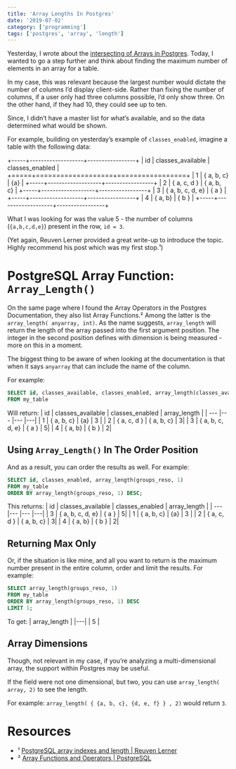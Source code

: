 ```yaml
---
title: 'Array Lengths In Postgres'
date: '2019-07-02'
category: ['programming']
tags: ['postgres', 'array', 'length']
---
```


Yesterday, I wrote about the [intersecting of Arrays in Postgres](../../2019-07-01/array-intersection-in-psql). Today, I wanted to go a step further and think about finding the maximum number of elements in an array for a table.

In my case, this was relevant because the largest number would dictate the number of columns I’d display client-side. Rather than fixing the number of columns, if a user only had three columns possible, I’d only show three. On the other hand, if they had 10, they could see up to ten.

Since, I didn’t have a master list for what’s available, and so the data determined what would be shown.

For example, building on yesterday’s example of `classes_enabled`, imagine a table with the following data:

+-----+-------------------+-----------------+
| id | classes_available | classes_enabled |
+=====+===================+=================+
| 1 | { a, b, c} | {a} |
+-----+-------------------+-----------------+
| 2 | { a, c, d } | { a, b, c} |
+-----+-------------------+-----------------+
| 3 | { a, b, c, d, e} | { a } |
+-----+-------------------+-----------------+
| 4 | { a, b} | { b } |
+-----+-------------------+-----------------+

What I was looking for was the value 5 - the number of columns (`{a,b,c,d,e}`) present in the row, `id = 3`.

(Yet again, Reuven Lerner provided a great write-up to introduce the topic. Highly recommend his post which was my first stop.¹)

# PostgreSQL Array Function: `Array_Length()`

On the same page where I found the Array Operators in the Postgres Documentation, they also list Array Functions.² Among the latter is the `array_length( anyarray, int)`. As the name suggests, `array_length` will return the length of the array passed into the first argument position. The integer in the second position defines with dimension is being measured - more on this in a moment.

The biggest thing to be aware of when looking at the documentation is that when it says `anyarray` that can include the name of the column.

For example:

```sql
SELECT id, classes_available, classes_enabled, array_length(classes_available, 1)
FROM my_table
```

Will return:
| id | classes_available | classes_enabled | array_length |
| --- |--- |--- |---|
| 1 | { a, b, c} | {a} | 3 |
| 2 | { a, c, d } | { a, b, c} | 3|
| 3 | { a, b, c, d, e} | { a } | 5|
| 4 | { a, b} | { b } | 2|

## Using `Array_Length()` In The Order Position

And as a result, you can order the results as well. For example:

```sql
SELECT id, classes_enabled, array_length(groups_reso, 1)
FROM my_table
ORDER BY array_length(groups_reso, 1) DESC;
```

This returns:
| id | classes_available | classes_enabled | array_length |
| --- |--- |--- |---|
| 3 | { a, b, c, d, e} | { a } | 5|
| 1 | { a, b, c} | {a} | 3 |
| 2 | { a, c, d } | { a, b, c} | 3|
| 4 | { a, b} | { b } | 2|

## Returning Max Only

Or, if the situation is like mine, and all you want to return is the maximum number present in the entire column, order and limit the results. For example:

```sql
SELECT array_length(groups_reso, 1)
FROM my_table
ORDER BY array_length(groups_reso, 1) DESC
LIMIT 1;
```

To get:
| array_length |
|---|
| 5 |

## Array Dimensions

Though, not relevant in my case, if you’re analyzing a multi-dimensional array, the support within Postgres may be useful.

If the field were not one dimensional, but two, you can use `array_length( array, 2)` to see the length.

For example: `array_length( { {a, b, c}, {d, e, f} } , 2)` would return `3`.

# Resources

- ¹ [PostgreSQL array indexes and length | Reuven Lerner](https://lerner.co.il/2014/05/20/postgresql-array-indexes-and-length/)
- ² [Array Functions and Operators | PostgreSQL](https://www.postgresql.org/docs/current/functions-array.html)
